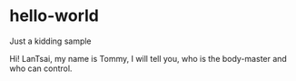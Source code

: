 # hello-world
Just a kidding sample

Hi! LanTsai, my name is Tommy, I will tell you, who is the body-master and who can control.
